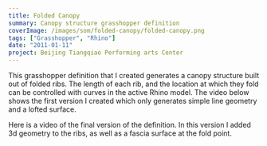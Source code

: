 ```yaml
---
title: Folded Canopy
summary: Canopy structure grasshopper definition
coverImage: /images/som/folded-canopy/folded-canopy.png
tags: ["Grasshopper", "Rhino"]
date: "2011-01-11"
project: Beijing Tiangqiao Performing arts Center
---
```


This grasshopper definition that I created generates a canopy structure built out of folded ribs. The length of each rib, and the location at which they fold can be controlled with curves in the active Rhino model. The video below shows the first version I created which only generates simple line geometry and a lofted surface.

Here is a video of the final version of the definition. In this version I added 3d geometry to the ribs, as well as a fascia surface at the fold point.

